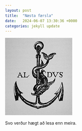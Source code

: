 ```yaml
---
layout: post
title:  "Næsta færsla"
date:   2024-06-07 13:30:36 +0000
categories: jekyll update
---
```


![Post Image](/assets/images/AldusManutius.jpg)

Svo verður hægt að lesa enn meira.